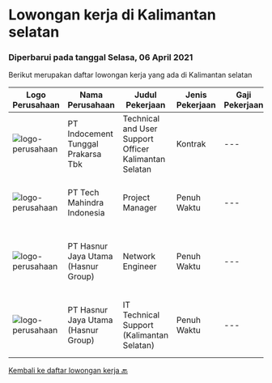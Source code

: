 
  # Lowongan kerja di Kalimantan selatan

  ### Diperbarui pada tanggal Selasa, 06 April 2021

  Berikut merupakan daftar lowongan kerja yang ada di Kalimantan selatan

  |Logo Perusahaan | Nama Perusahaan | Judul Pekerjaan | Jenis Pekerjaan | Gaji Pekerjaan | Lokasi | Deskripsi | Tanggal diunggah | Pranala |
  | -------------- | --------------- | --------------- | --------- | --------- | -------------- | ------- | ----------- | ----------- |
  |![logo-perusahaan](https://image-service-cdn.seek.com.au/4b1f2afb444d55f749bc80d7a221e7480493b556/ee4dce1061f3f616224767ad58cb2fc751b8d2dc)|PT Indocement Tunggal Prakarsa Tbk|Technical and User Support Officer Kalimantan Selatan|Kontrak|---|Banjarmasin|Key Roles : Reporting to the IT Support Department Head, this position is responsible for providing a high level of operational availability and...|Kamis, 01 April 2021|https://www.jobstreet.co.id/id/job/technical-and-user-support-officer-kalimantan-selatan-3496258?token=0~541e71a2-574a-49cb-abb4-3affe468355d&sectionRank=1&jobId=jobstreet-id-job-3496258|
|![logo-perusahaan](https://image-service-cdn.seek.com.au/a6196fde7cd70a388b93af957f34d07a95d8097f/ee4dce1061f3f616224767ad58cb2fc751b8d2dc)|PT Tech Mahindra Indonesia|Project Manager|Penuh Waktu|---|Kalimantan Selatan|Hi, Greeting from Tech Mahindra!!, We are currently looking for Project Manager Posotion with us.Below are the detailed job description as...|Kamis, 25 Maret 2021|https://www.jobstreet.co.id/id/job/project-manager-3491265?token=0~541e71a2-574a-49cb-abb4-3affe468355d&sectionRank=2&jobId=jobstreet-id-job-3491265|
|![logo-perusahaan](https://image-service-cdn.seek.com.au/4a55a03ce646b809a88d72b028fca2efebe2f51c/ee4dce1061f3f616224767ad58cb2fc751b8d2dc)|PT Hasnur Jaya Utama (Hasnur Group)|Network Engineer|Penuh Waktu|---|Kalimantan Selatan|Job Descriptions: Configure and install various network devices and services (e.g. routers, switches, firewalls, VPV, QoS) Perform network maintenance...|Kamis, 25 Maret 2021|https://www.jobstreet.co.id/id/job/network-engineer-3490379?token=0~541e71a2-574a-49cb-abb4-3affe468355d&sectionRank=3&jobId=jobstreet-id-job-3490379|
|![logo-perusahaan](https://image-service-cdn.seek.com.au/4a55a03ce646b809a88d72b028fca2efebe2f51c/ee4dce1061f3f616224767ad58cb2fc751b8d2dc)|PT Hasnur Jaya Utama (Hasnur Group)|IT Technical Support (Kalimantan Selatan)|Penuh Waktu|---|Banjarbaru|Age between 25 - 28 years old Candidate must possess at least a Bachelor's Degree, Engineering (Computer/Telecommunication) or equivalent At least 1...|Senin, 15 Maret 2021|https://www.jobstreet.co.id/id/job/it-technical-support-kalimantan-selatan-3481126?token=0~541e71a2-574a-49cb-abb4-3affe468355d&sectionRank=4&jobId=jobstreet-id-job-3481126|


  [Kembali ke daftar lowongan kerja 🔙](../README.md#daftar-lowongan-kerja)
  